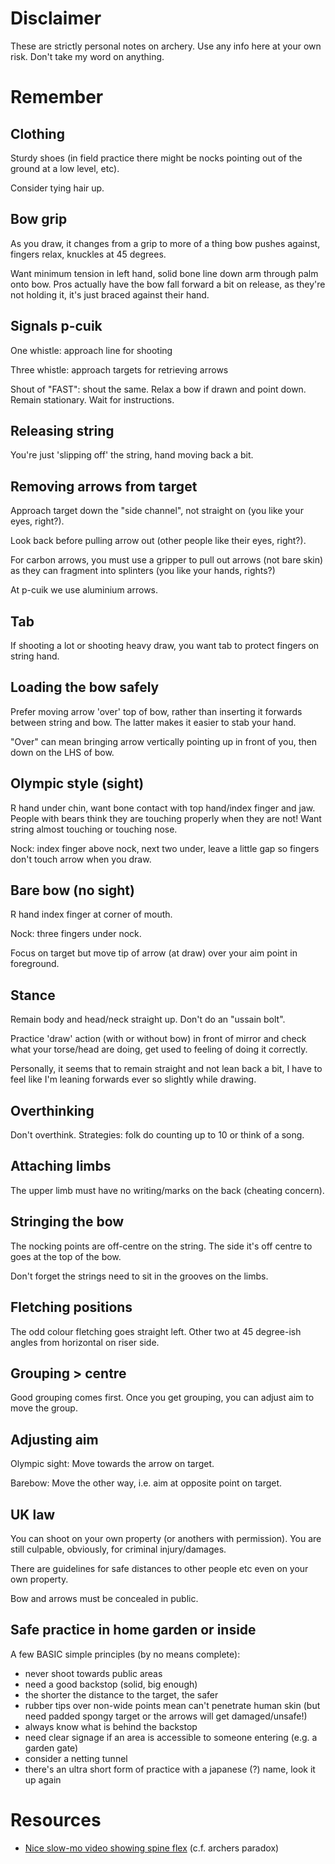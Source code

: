 # Disclaimer

These are strictly personal notes on archery. Use any info here at your own risk. Don't take my word on anything.

# Remember

## Clothing

Sturdy shoes (in field practice there might be nocks pointing out of the ground at a low level, etc).

Consider tying hair up.

## Bow grip

As you draw, it changes from a grip to more of a thing bow pushes against, fingers relax, knuckles at 45 degrees.

Want minimum tension in left hand, solid bone line down arm through palm onto bow. Pros actually have the bow fall forward a bit on release, as they're not holding it, it's just braced against their hand.

## Signals p-cuik

One whistle: approach line for shooting

Three whistle: approach targets for retrieving arrows

Shout of "FAST": shout the same. Relax a bow if drawn and point down. Remain stationary. Wait for instructions.

## Releasing string

You're just 'slipping off' the string, hand moving back a bit.

## Removing arrows from target

Approach target down the "side channel", not straight on (you like your eyes, right?).

Look back before pulling arrow out (other people like their eyes, right?).

For carbon arrows, you must use a gripper to pull out arrows (not bare skin) as they can fragment into splinters (you like your hands, rights?)

At p-cuik we use aluminium arrows.

## Tab

If shooting a lot or shooting heavy draw, you want tab to protect fingers on string hand.

## Loading the bow safely

Prefer moving arrow 'over' top of bow, rather than inserting it forwards between string and bow. The latter makes it easier to stab your hand.

"Over" can mean bringing arrow vertically pointing up in front of you, then down on the LHS of bow.

## Olympic style (sight)

R hand under chin, want bone contact with top hand/index finger and jaw. People with bears think they are touching properly when they are not! Want string almost touching or touching nose.

Nock: index finger above nock, next two under, leave a little gap so fingers don't touch arrow when you draw.

## Bare bow (no sight)

R hand index finger at corner of mouth.

Nock: three fingers under nock.

Focus on target but move tip of arrow (at draw) over your aim point in foreground.

## Stance

Remain body and head/neck straight up. Don't do an "ussain bolt". 

Practice 'draw' action (with or without bow) in front of mirror and check what your torse/head are doing, get used to feeling of doing it correctly.

Personally, it seems that to remain straight and not lean back a bit, I have to feel like I'm leaning forwards ever so slightly while drawing.

## Overthinking

Don't overthink. Strategies: folk do counting up to 10 or think of a song.

## Attaching limbs

The upper limb must have no writing/marks on the back (cheating concern).

## Stringing the bow

The nocking points are off-centre on the string. The side it's off centre to goes at the top of the bow.

Don't forget the strings need to sit in the grooves on the limbs.

## Fletching positions

The odd colour fletching goes straight left. Other two at 45 degree-ish angles from horizontal on riser side.

## Grouping > centre

Good grouping comes first. Once you get grouping, you can adjust aim to move the group.

## Adjusting aim

Olympic sight: Move towards the arrow on target.

Barebow: Move the other way, i.e. aim at opposite point on target.

## UK law

You can shoot on your own property (or anothers with permission). You are still culpable, obviously, for criminal injury/damages.

There are guidelines for safe distances to other people etc even on your own property.

Bow and arrows must be concealed in public.

## Safe practice in home garden or inside

A few BASIC simple principles (by no means complete):

* never shoot towards public areas
* need a good backstop (solid, big enough)
* the shorter the distance to the target, the safer
* rubber tips over non-wide points mean can't penetrate human skin (but need padded spongy target or the arrows will get damaged/unsafe!)
* always know what is behind the backstop
* need clear signage if an area is accessible to someone entering (e.g. a garden gate)
* consider a netting tunnel
* there's an ultra short form of practice with a japanese (?) name, look it up again

# Resources

* [Nice slow-mo video showing spine flex](https://www.youtube.com/watch?v=cP8XVW4H90g) (c.f. archers paradox)
